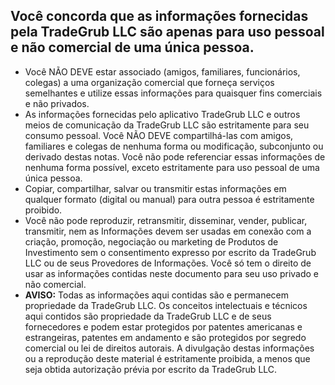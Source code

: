 ## Você concorda que as informações fornecidas pela TradeGrub LLC são apenas para uso pessoal e não comercial de uma única pessoa.

- Você NÃO DEVE estar associado (amigos, familiares, funcionários, colegas) a uma organização comercial que forneça serviços semelhantes e utilize essas informações para quaisquer fins comerciais e não privados.
- As informações fornecidas pelo aplicativo TradeGrub LLC e outros meios de comunicação da TradeGrub LLC são estritamente para seu consumo pessoal. Você NÃO DEVE compartilhá-las com amigos, familiares e colegas de nenhuma forma ou modificação, subconjunto ou derivado destas notas. Você não pode referenciar essas informações de nenhuma forma possível, exceto estritamente para uso pessoal de uma única pessoa.
- Copiar, compartilhar, salvar ou transmitir estas informações em qualquer formato (digital ou manual) para outra pessoa é estritamente proibido.
- Você não pode reproduzir, retransmitir, disseminar, vender, publicar, transmitir, nem as Informações devem ser usadas em conexão com a criação, promoção, negociação ou marketing de Produtos de Investimento sem o consentimento expresso por escrito da TradeGrub LLC ou de seus Provedores de Informações. Você só tem o direito de usar as informações contidas neste documento para seu uso privado e não comercial.
- **AVISO:** Todas as informações aqui contidas são e permanecem propriedade da TradeGrub LLC. Os conceitos intelectuais e técnicos aqui contidos são propriedade da TradeGrub LLC e de seus fornecedores e podem estar protegidos por patentes americanas e estrangeiras, patentes em andamento e são protegidos por segredo comercial ou lei de direitos autorais. A divulgação destas informações ou a reprodução deste material é estritamente proibida, a menos que seja obtida autorização prévia por escrito da TradeGrub LLC.
